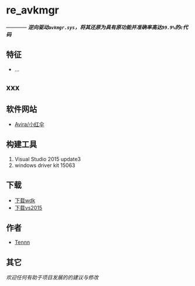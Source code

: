# re_avkmgr  
———— ***逆向驱动```avkmgr.sys```，将其还原为具有原功能并准确率高达```99.9%```的```c```代码***





## 特征
- ...






## xxx





## 软件网站
- [Avira/小红伞][99]


## 构建工具
1. Visual Studio 2015 update3
2. windows driver kit 15063

## 下载
- [下载wdk][98]
- [下载vs2015][97]





## 作者
- [Tennn][1]



## 其它
_欢迎任何有助于项目发展的的建议与修改_

[1]:https://github.com/stonedreamforest
[97]: https://go.microsoft.com/fwlink/p/?LinkId=534599
[98]: https://developer.microsoft.com/en-us/windows/hardware/windows-driver-kit
[99]: https://www.avira.com/
